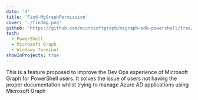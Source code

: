 ```yaml
---
date: '4'
title: 'Find-MgGraphPermission'
cover: './findmg.png'
github: 'https://github.com/microsoftgraph/msgraph-sdk-powershell/tree/FehintolaObafemi/permission'
tech:
  - PowerShell
  - Microsoft Graph
  - Windows Terminal
showInProjects: true
---
```


This is a feature proposed to improve the Dev Ops experience of Microsoft Graph for PowerShell users. It solves the issue of users not having the proper documentation whilst trying to manage Azure AD applications using Microsoft Graph
